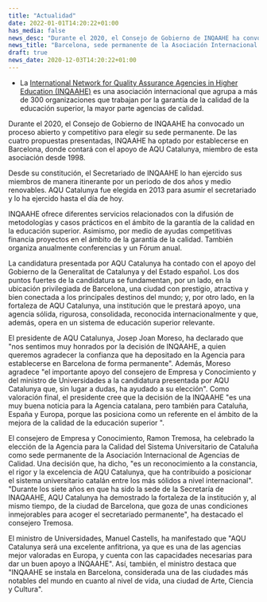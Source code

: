 ```yaml
---
title: "Actualidad"  
date: 2022-01-01T14:20:22+01:00
has_media: false
news_desc: "Durante el 2020, el Consejo de Gobierno de INQAAHE ha convocado un proceso abierto y competitivo para elegir su sede permanente. De las cuatro propuestas presentadas, INQAAHE ha optado por establecerse en Barcelona, donde contará con el apoyo de AQU Catalunya, miembro de esta asociación desde 1998."
news_title: "Barcelona, sede permanente de la Asociación Internacional de Agencias de Calidad, INQAAHE"
draft: true
news_date: 2020-12-03T14:20:22+01:00
---
```

<ul>
<li>La<span>&nbsp;</span><a title="http://www.inqaahe.org/" href="http://www.inqaahe.org/" target="_blank" rel="noreferrer noopener" tabindex="-1">International Network for Quality Assurance Agencies in Higher Education (INQAAHE)</a><span>&nbsp;</span>es una asociaci&oacute;n internacional que agrupa a m&aacute;s de 300 organizaciones que trabajan por la garant&iacute;a de la calidad de la educaci&oacute;n superior, la mayor parte agencias de calidad.</li>
</ul>
<p>Durante el 2020, el Consejo de Gobierno de INQAAHE ha convocado un proceso abierto y competitivo para elegir su sede permanente. De las cuatro propuestas presentadas, INQAAHE ha optado por establecerse en Barcelona, donde contar&aacute; con el apoyo de AQU Catalunya, miembro de esta asociaci&oacute;n desde 1998.</p>
<p>Desde su constituci&oacute;n, el Secretariado de INQAAHE lo han ejercido sus miembros de manera itinerante por un periodo de dos a&ntilde;os y medio renovables. AQU Catalunya fue elegida en 2013 para asumir el secretariado y lo ha ejercido hasta el d&iacute;a de hoy.</p>
<p>INQAAHE ofrece diferentes servicios relacionados con la difusi&oacute;n de metodolog&iacute;as y casos pr&aacute;cticos en el &aacute;mbito de la garant&iacute;a de la calidad en la educaci&oacute;n superior. Asimismo, por medio de ayudas competitivas financia proyectos en el &aacute;mbito de la garant&iacute;a de la calidad. Tambi&eacute;n organiza anualmente conferencias y un F&oacute;rum anual.</p>
<p>La candidatura presentada por AQU Catalunya ha contado con el apoyo del Gobierno de la Generalitat de Catalunya y del Estado espa&ntilde;ol. Los dos puntos fuertes de la candidatura se fundamentan, por un lado, en la ubicaci&oacute;n privilegiada de Barcelona, una ciudad con prestigio, atractiva y bien conectada a los principales destinos del mundo; y, por otro lado, en la fortaleza de AQU Catalunya, una instituci&oacute;n que le prestar&aacute; apoyo, una agencia s&oacute;lida, rigurosa, consolidada, reconocida internacionalmente y que, adem&aacute;s, opera en un sistema de educaci&oacute;n superior relevante.</p>
<p>El presidente de AQU Catalunya, Josep Joan Moreso, ha declarado que "nos sentimos muy honrados por la decisi&oacute;n de INQAAHE, a quien queremos agradecer la confianza que ha depositado en la Agencia para establecerse en Barcelona de forma permanente". Adem&aacute;s, Moreso agradece "el importante apoyo del consejero de Empresa y Conocimiento y del ministro de Universidades a la candidatura presentada por AQU Catalunya que, sin lugar a dudas, ha ayudado a su elecci&oacute;n". Como valoraci&oacute;n final, el presidente cree que la decisi&oacute;n de la INQAAHE "es una muy buena noticia para la Agencia catalana, pero tambi&eacute;n para Catalu&ntilde;a, Espa&ntilde;a y Europa, porque las posiciona como un referente en el &aacute;mbito de la mejora de la calidad de la educaci&oacute;n superior ".</p>
<p>El consejero de Empresa y Conocimiento, Ramon Tremosa, ha celebrado la elecci&oacute;n de la Agencia para la Calidad del Sistema Universitario de Catalu&ntilde;a como sede permanente de la Asociaci&oacute;n Internacional de Agencias de Calidad. Una decisi&oacute;n que, ha dicho, "es un reconocimiento a la constancia, el rigor y la excelencia de AQU Catalunya, que ha contribuido a posicionar el sistema universitario catal&aacute;n entre los m&aacute;s s&oacute;lidos a nivel internacional". "Durante los siete a&ntilde;os en que ha sido la sede de la Secretar&iacute;a de INAQAAHE, AQU Catalunya ha demostrado la fortaleza de la instituci&oacute;n y, al mismo tiempo, de la ciudad de Barcelona, que goza de unas condiciones inmejorables para acoger el secretariado permanente", ha destacado el consejero Tremosa.</p>
<p>El ministro de Universidades, Manuel Castells, ha manifestado que "AQU Catalunya ser&aacute; una excelente anfitriona, ya que es una de las agencias mejor valoradas en Europa, y cuenta con las capacidades necesarias para dar un buen apoyo a INQAAHE". As&iacute;, tambi&eacute;n, el ministro destaca que "INQAAHE se instala en Barcelona, considerada una de las ciudades m&aacute;s notables del mundo en cuanto al nivel de vida, una ciudad de Arte, Ciencia y Cultura".</p>